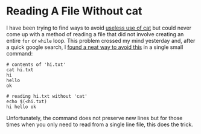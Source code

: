 # Reading A File Without cat

I have been trying to find ways to avoid [useless use of cat](https://en.wikipedia.org/wiki/Cat_(Unix)#Useless_use_of_cat) but could never come up with a method of reading a file that did not involve creating an entire <code>for</code> or <code>while</code> loop. This problem crossed my mind yesterday and, after a quick google search, I [found a neat way to avoid this](http://stackoverflow.com/questions/7427262/how-to-read-a-file-into-a-variable-in-shell) in a single small command:   

```
# contents of 'hi.txt'
cat hi.txt
hi
hello
ok
```

<p>  

```
# reading hi.txt without 'cat'
echo $(<hi.txt)
hi hello ok
```
<p />

Unfortunately, the command does not preserve new lines but for those times when you only need to read from a single line file, this does the trick.




